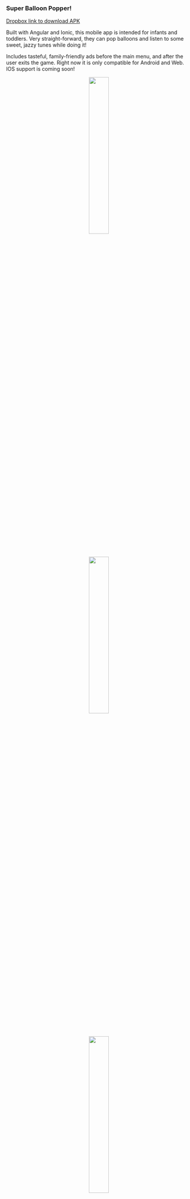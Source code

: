 ### Super Balloon Popper!

[Dropbox link to download APK](https://www.dropbox.com/scl/fi/omn3vr090o7rlon6tgs3i/sbp.apk?rlkey=0l7edf4fu23lb1fkp2hz5kgmt&st=5gaup896&dl=0)

Built with Angular and Ionic, this mobile app is intended for infants and toddlers.  Very straight-forward, they can pop balloons and listen to some sweet, jazzy tunes while doing it!

Includes tasteful, family-friendly ads before the main menu, and after the user exits the game.  Right now it is only compatible for Android and Web.  IOS support is coming soon!


<p align="center" width="100%">
    <img width="33%" src="https://lh3.googleusercontent.com/pw/AP1GczNOeB2tGUgRtm7asBp6BbxDlIbnIW5V8kTxbQh9j--i6XcZbYQEN27tcdD6TNsw0KGy01XLA0ZTolDueE0bocoJ18MauWigfRctpQfAkYJmHFKAHza46OtZUOmSwmix_XedBmQA21aCbJRLcz_vg4jn=w428-h951-s-no-gm?authuser=0"> 
</p>
<p align="center" width="100%">
    <img width="33%" src="https://lh3.googleusercontent.com/pw/AP1GczNdl5KGIb3xT3q7Tj2T54zckU2y20UpveDSssPFxjS5KI2tnSMHpTLeGq13kkEb0aA0p3mbBSdLNxKEnzcK3luoDdYtH3sKLBvVnuIJ3xLg86UuA3ZLohi2Prvwqhl2CyLu-jJrsn1j_Nio98JKO54u=w428-h951-s-no-gm?authuser=0"> 
</p>
<p align="center" width="100%">
    <img width="33%" src="https://lh3.googleusercontent.com/pw/AP1GczMf8EXg0DFHjKbRDY0cUlPu2JTyD6icCsNdexLm0iDF9zoojnK7Mdz3RCBJHfvzHOzJNSvwlzob6mn2siPcehza9X7SSuxqH-VsrsA136JcmO6ewBE9u8KsIoUwmAjOtxfFOIzy2tTSCCe2jZJPe3Zx=w478-h951-s-no-gm?authuser=0"> 
</p>
